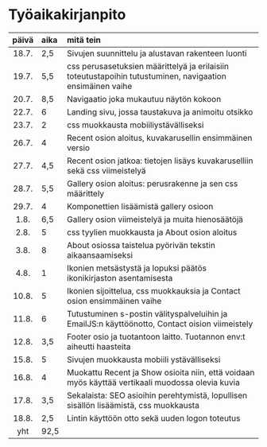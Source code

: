 # Työaikakirjanpito

| päivä | aika | mitä tein  |
| :----:|:-----| :-----|
| 18.7. | 2,5    | Sivujen suunnittelu ja alustavan rakenteen luonti |
| 19.7. | 5,5    | css perusasetuksien määrittelyä ja erilaisiin toteutustapoihin tutustuminen, navigaation ensimäinen vaihe |
| 20.7. | 8,5    | Navigaatio joka mukautuu näytön kokoon |
| 22.7. | 6    | Landing sivu, jossa taustakuva ja animoitu otsikko |
| 23.7. | 2    | css muokkausta mobiiliystävälliseksi |
| 26.7. | 4    | Recent osion aloitus, kuvakarusellin ensimmäinen versio |
| 27.7. | 4,5    | Recent osion jatkoa: tietojen lisäys kuvakaruselliin sekä css viimeistelyä |
| 28.7. | 5,5    | Gallery osion aloitus: perusrakenne ja sen css määrittely |
| 29.7. | 4    | Komponettien lisäämistä gallery osioon |
| 1.8. | 6,5    | Gallery osion viimeistelyä ja muita hienosäätöjä |
| 2.8. | 5    | css tyylien muokkausta ja About osion aloitus |
| 3.8. | 8    | About osiossa taistelua pyörivän tekstin aikaansaamiseksi |
| 4.8. | 1    | Ikonien metsästystä ja lopuksi päätös ikonikirjaston asentamisesta |
| 10.8. | 5    | Ikonien sijoittelua, css muokkauksia ja Contact osion ensimmäinen vaihe |
| 11.8. | 6    | Tutustuminen s-postin välityspalveluihin ja EmailJS:n käyttöönotto, Contact oision viimeistely |
| 12.8. |  3,5  | Footer osio ja tuotantoon laitto. Tuotannon env:t aiheutti haasteita |
| 15.8. |  5  | Sivujen muokkausta mobiili ystävälliseksi |
| 16.8. |  4  | Muokattu Recent ja Show osioita niin, että voidaan myös käyttää vertikaali muodossa olevia kuvia |
| 17.8. |  3,5  | Sekalaista: SEO asioihin perehtymistä, lopullisen sisällön lisäämistä, css muokkausta|
| 18.8. |  2,5  | Lintin käyttöön otto sekä uuden logon toteutus|
| yht   | 92,5 | | 